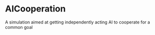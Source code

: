 # AICooperation
A simulation aimed at getting independently acting AI to cooperate for a common goal

